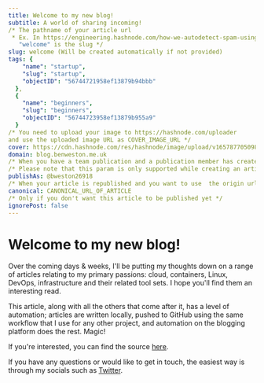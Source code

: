 ```yaml
---
title: Welcome to my new blog!
subtitle: A world of sharing incoming!
/* The pathname of your article url 
 * Ex. In https://engineering.hashnode.com/how-we-autodetect-spam-using-googles-vertex-ai 
   "welcome" is the slug */ 
slug: welcome (Will be created automatically if not provided)
tags: {
    "name": "startup",
    "slug": "startup",
    "objectID": "56744721958ef13879b94bbb"
  },
  {
    "name": "beginners",
    "slug": "beginners",
    "objectID": "56744723958ef13879b955a9"
  }
/* You need to upload your image to https://hashnode.com/uploader 
and use the uploaded image URL as COVER_IMAGE_URL */ 
cover: https://cdn.hashnode.com/res/hashnode/image/upload/v1657877050984/mnciHZYcx.png?auto=compress
domain: blog.benweston.me.uk
/* When you have a team publication and a publication member has created an article */ 
/* Please note that this param is only supported while creating an article and not updating */ 
publishAs: @bweston26918
/* When your article is republished and you want to use  the origin url as canonical url */ <br/>
canonical: CANONICAL_URL_OF_ARTICLE 
/* Only if you don't want this article to be published yet */ 
ignorePost: false
---
```


# Welcome to my new blog!

Over the coming days & weeks, I'll be putting my thoughts down on a range of articles relating to my primary passions: cloud, containers, Linux, DevOps, infrastructure and their related tool sets.  I hope you'll find them an interesting read.   

This article, along with all the others that come after it, has a level of automation; articles are written locally, pushed to GitHub using the same workflow that I use for any other project, and automation on the blogging platform does the rest.  Magic!   

If you're interested, you can find the source [here](https://github.com/bweston26918/blog-articles).   

If you have any questions or would like to get in touch, the easiest way is through my socials such as [Twitter](https://twitter.com/bweston26918).   